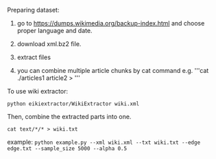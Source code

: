 Preparing dataset:

1. go to https://dumps.wikimedia.org/backup-index.html and choose proper language and date.

2. download xml.bz2 file.

3. extract files

4. you can combine multiple article chunks by cat command e.g. '''cat ./articles1 article2 > '''



To use wiki extractor:

```python eikiextractor/WikiExtractor wiki.xml```

Then, combine the extracted parts into one.

```cat text/*/* > wiki.txt```

example:
```python example.py --xml wiki.xml --txt wiki.txt --edge edge.txt --sample_size 5000 --alpha 0.5```

